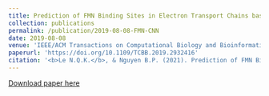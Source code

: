 ```yaml
---
title: Prediction of FMN Binding Sites in Electron Transport Chains based on 2-D CNN and PSSM Profiles
collection: publications
permalink: /publication/2019-08-08-FMN-CNN
date: 2019-08-08
venue: 'IEEE/ACM Transactions on Computational Biology and Bioinformatics'
paperurl: 'https://doi.org/10.1109/TCBB.2019.2932416'
citation: '<b>Le N.Q.K.</b>, & Nguyen B.P. (2021). Prediction of FMN Binding Sites in Electron Transport Chains based on 2-D CNN and PSSM Profiles. <i>IEEE/ACM Transactions on Computational Biology and Bioinformatics</i>, 18(6), 2189-2197.'
---
```


[Download paper here](https://doi.org/10.1109/TCBB.2019.2932416)
